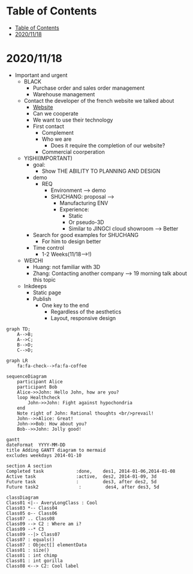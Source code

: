 # Table of Contents
- [Table of Contents](#table-of-contents)
- [2020/11/18](#20201118)
# 2020/11/18
- Important and urgent
    - BLACK
      - Purchase order and sales order management
      - Warehouse management
    - Contact the developer of the french website we talked about
      - [Website](http://blitz3dfr.free.fr/)
      - Can we cooperate
      - We want to use their technology
      - First contact
        - Complement
        - Who we are
          - Does it require the completion of our website?
        - Commercial coorperation
    - YISHI(IMPORTANT)
      - goal:
        - Show THE ABILITY TO PLANNING AND DESIGN
      - demo
        - REQ
          - Environment --> demo
          - SHUCHANG: proposal --> 
            - Manufacturing ENV
            - Experience:
              - Static
              - Or pseudo-3D
              - Similar to JINGCI cloud showroom --> Better
      - Search for good examples for SHUCHANG
        - For him to design better
      - Time control
        - 1-2 Weeks(11/18-->!)
    - WEICHI
      - Huang: not familiar with 3D
      - Zhang: Contacting another company --> 19 morning talk about this topic
    - Inkdeeps
      - Static page
      - Publish
        - One key to the end
          - Regardless of the aesthetics
          - Layout, responsive design

```mermaid
graph TD;
    A-->B;
    A-->C;
    B-->D;
    C-->D;
```

```mermaid
graph LR
    fa:fa-check-->fa:fa-coffee
```

```mermaid
sequenceDiagram
    participant Alice
    participant Bob
    Alice->>John: Hello John, how are you?
    loop Healthcheck
        John->>John: Fight against hypochondria
    end
    Note right of John: Rational thoughts <br/>prevail!
    John-->>Alice: Great!
    John->>Bob: How about you?
    Bob-->>John: Jolly good!
```

```mermaid
gantt
dateFormat  YYYY-MM-DD
title Adding GANTT diagram to mermaid
excludes weekdays 2014-01-10

section A section
Completed task            :done,    des1, 2014-01-06,2014-01-08
Active task               :active,  des2, 2014-01-09, 3d
Future task               :         des3, after des2, 5d
Future task2               :         des4, after des3, 5d
```

```mermaid
classDiagram
Class01 <|-- AveryLongClass : Cool
Class03 *-- Class04
Class05 o-- Class06
Class07 .. Class08
Class09 --> C2 : Where am i?
Class09 --* C3
Class09 --|> Class07
Class07 : equals()
Class07 : Object[] elementData
Class01 : size()
Class01 : int chimp
Class01 : int gorilla
Class08 <--> C2: Cool label
```